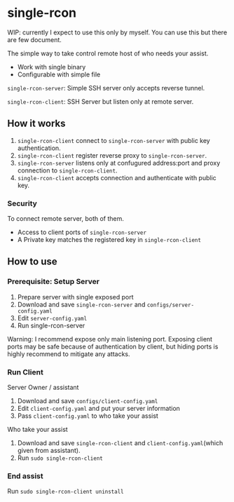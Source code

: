 # single-rcon

WIP: currently I expect to use this only by myself.
You can use this but there are few document.



The simple way to take control remote host of who needs your assist.

- Work with single binary
- Configurable with simple file

`single-rcon-server`: Simple SSH server only accepts reverse tunnel.

`single-rcon-client`: SSH Server but listen only at remote server.

## How it works

1. `single-rcon-client` connect to `single-rcon-server` with public key authentication.
2. `single-rcon-client` register reverse proxy to `single-rcon-server`.
3. `single-rcon-server` listens only at confugured address:port and proxy connection to `single-rcon-client`.
4. `single-rcon-client` accepts connection and authenticate with public key.

### Security

To connect remote server, both of them.
- Access to client ports of `single-rcon-server`
- A Private key matches the registered key in `single-rcon-client`

## How to use

### Prerequisite: Setup Server
1. Prepare server with single exposed port
2. Download and save `single-rcon-server` and `configs/server-config.yaml`
3. Edit `server-config.yaml`
4. Run single-rcon-server

Warning: I recommend expose only main listening port. Exposing client ports may be safe because of authentication by client, but hiding ports is highly recommend to mitigate any attacks.

### Run Client
Server Owner / assistant
1. Download and save `configs/client-config.yaml`
2. Edit `client-config.yaml` and put your server information
3. Pass `client-config.yaml` to who take your assist

Who take your assist
1. Download and save `single-rcon-client` and `client-config.yaml`(which given from assistant).
2. Run `sudo single-rcon-client`

### End assist
Run `sudo single-rcon-client uninstall`
